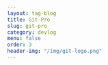 ```yaml
---
layout: tag-blog
title: Git-Pro
slug: git-pro
category: devlog
menu: false
order: 3
header-img: "/img/git-logo.png"
---
```


